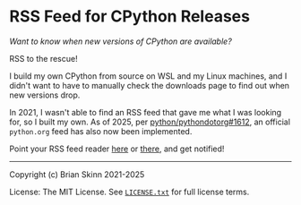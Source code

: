 # RSS Feed for CPython Releases

_Want to know when new versions of CPython are available?_

RSS to the rescue!

I build my own CPython from source on WSL and my Linux machines, and I didn't want to have to
manually check the downloads page to find out when new versions drop.

In 2021, I wasn't able to find an RSS feed that gave me what I was looking for,
so I built my own. As of 2025, per [python/pythondotorg#1612][#1612], an official
`python.org` feed has also now been implemented.

Point your RSS feed reader [here][my rss xml] or [there][pdo rss xml], and get notified!

----

Copyright (c) Brian Skinn 2021-2025

License: The MIT License. See [`LICENSE.txt`](https://github.com/bskinn/cpython-release-feed/blob/main/LICENSE.txt)
for full license terms.


[#1612]: https://github.com/python/pythondotorg/issues/1612
[my rss xml]: https://raw.githubusercontent.com/bskinn/cpython-release-feed/main/feed/feed.rss
[pdo rss xml]: https://www.python.org/downloads/feed.rss
